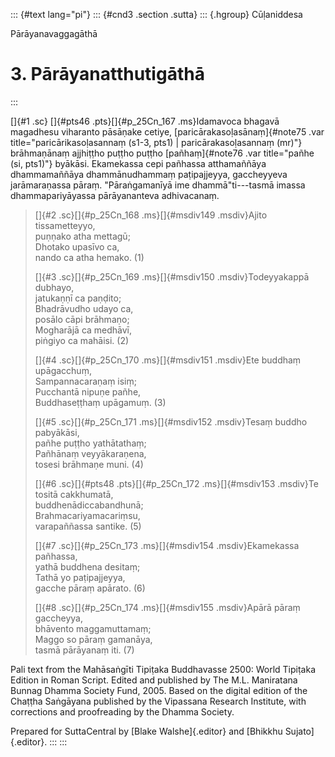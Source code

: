 ::: {#text lang="pi"}
::: {#cnd3 .section .sutta}
::: {.hgroup}
Cūḷaniddesa

Pārā­yana­vagga­gāthā

# 3. Pārā­yanat­thuti­gāthā
:::

[]{#1 .sc} []{#pts46 .pts}[]{#p_25Cn_167 .ms}Idamavoca bhagavā magadhesu
viharanto pāsāṇake cetiye, [pari­cāra­ka­so­ḷasānaṃ]{#note75 .var
title="pari­cāri­kaso­ḷasannaṃ (s1-3, pts1) | pari­cāra­ka­so­ḷasannaṃ (mr)"}
brāhmaṇānaṃ ajjhiṭṭho puṭṭho puṭṭho [pañhaṃ]{#note76 .var
title="pañhe (si, pts1)"} byākāsi. Ekamekassa cepi pañhassa atthamaññāya
dhammamaññāya dhammā­nu­dhammaṃ paṭipajjeyya, gaccheyyeva jarāmaraṇassa
pāraṃ. "Pāraṅgamanīyā ime dhammā"ti---tasmā imassa dhamma­pariyā­yassa
pārāyananteva adhivacanaṃ.

> []{#2 .sc}[]{#p_25Cn_168 .ms}[]{#msdiv149 .msdiv}Ajito tissametteyyo,\
> puṇṇako atha mettagū;\
> Dhotako upasīvo ca,\
> nando ca atha hemako. (1)
>
> []{#3 .sc}[]{#p_25Cn_169 .ms}[]{#msdiv150 .msdiv}Todeyyakappā
> dubhayo,\
> jatukaṇṇī ca paṇḍito;\
> Bhadrāvudho udayo ca,\
> posālo cāpi brāhmaṇo;\
> Mogharājā ca medhāvī,\
> piṅgiyo ca mahāisi. (2)
>
> []{#4 .sc}[]{#p_25Cn_170 .ms}[]{#msdiv151 .msdiv}Ete buddhaṃ
> upāgacchuṃ,\
> Sam­panna­caraṇaṃ isiṃ;\
> Pucchantā nipuṇe pañhe,\
> Buddhaseṭṭhaṃ upāgamuṃ. (3)
>
> []{#5 .sc}[]{#p_25Cn_171 .ms}[]{#msdiv152 .msdiv}Tesaṃ buddho
> pabyākāsi,\
> pañhe puṭṭho yathātathaṃ;\
> Pañhānaṃ veyyākaraṇena,\
> tosesi brāhmaṇe muni. (4)
>
> []{#6 .sc}[]{#pts48 .pts}[]{#p_25Cn_172 .ms}[]{#msdiv153 .msdiv}Te
> tositā cakkhumatā,\
> bud­dhe­nādicca­bandhunā;\
> Brahma­cari­ya­ma­cariṃsu,\
> varapaññassa santike. (5)
>
> []{#7 .sc}[]{#p_25Cn_173 .ms}[]{#msdiv154 .msdiv}Ekamekassa pañhassa,\
> yathā buddhena desitaṃ;\
> Tathā yo paṭipajjeyya,\
> gacche pāraṃ apārato. (6)
>
> []{#8 .sc}[]{#p_25Cn_174 .ms}[]{#msdiv155 .msdiv}Apārā pāraṃ
> gaccheyya,\
> bhāvento maggamuttamaṃ;\
> Maggo so pāraṃ gamanāya,\
> tasmā pārāyanaṃ iti. (7)

Pali text from the Mahāsaṅgīti Tipiṭaka Buddhavasse 2500: World Tipiṭaka
Edition in Roman Script. Edited and published by The M.L. Maniratana
Bunnag Dhamma Society Fund, 2005. Based on the digital edition of the
Chaṭṭha Saṅgāyana published by the Vipassana Research Institute, with
corrections and proofreading by the Dhamma Society.

Prepared for SuttaCentral by [Blake Walshe]{.editor} and [Bhikkhu
Sujato]{.editor}.
:::
:::

